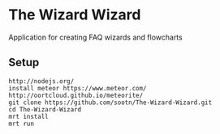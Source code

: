 The Wizard Wizard
=================

Application for creating FAQ wizards and flowcharts 


Setup
-----

	http://nodejs.org/
	install meteor https://www.meteor.com/
	http://oortcloud.github.io/meteorite/
	git clone https://github.com/sootn/The-Wizard-Wizard.git
	cd The-Wizard-Wizard
	mrt install
	mrt run